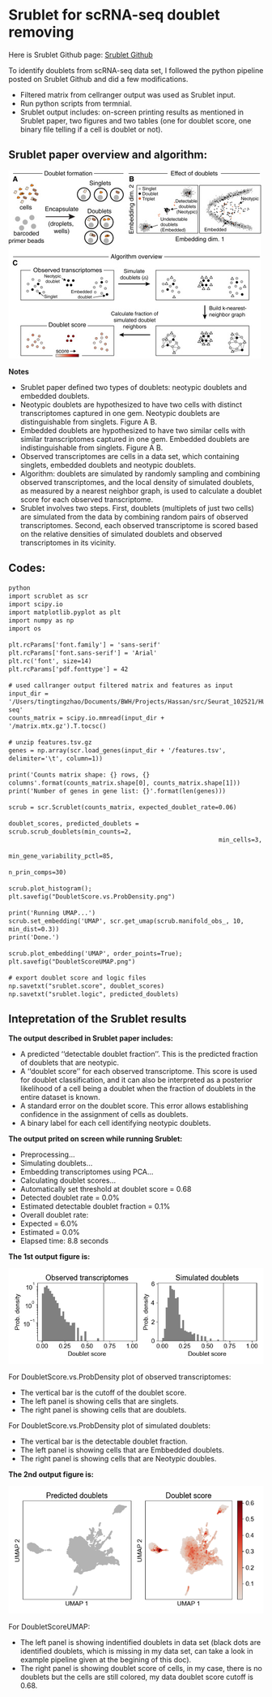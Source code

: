# Srublet for scRNA-seq doublet removing

Here is Srublet Github page: [Srublet Github](https://github.com/swolock/scrublet)

To identify doublets from scRNA-seq data set, I followed the python pipeline posted on Srublet Github and did a few modifications. 

- Filtered matrix from cellranger output was used as Srublet input.
- Run python scripts from termnial.
- Srublet output includes: on-screen printing results as mentioned in Srublet paper, two figures and two tables (one for doublet score, one binary file telling if a cell is doublet or not).

## Srublet paper overview and algorithm:
![SrubletPaper](SrubletPaper.jpg)

**Notes**
- Srublet paper defined two types of doublets: neotypic doublets and embedded doublets.
- Neotypic doublets are hypothesized to have two cells with distinct transcriptomes captured in one gem. Neotypic doublets are distinguishable from singlets. Figure A B.
- Embedded doublets are hypothesized to have two similar cells with similar transcriptomes captured in one gem. Embedded doublets are indistinguishable from singlets. Figure A B.
- Observed transcriptomes are cells in a data set, which containing singlets, embedded doublets and neotypic doublets. 
- Algorithm: doublets are simulated by randomly sampling and combining observed transcriptomes, and the local density of simulated doublets, as measured by a nearest neighbor graph, is used to calculate a doublet score for each observed transcriptome. 
- Srublet involves two steps. First, doublets (multiplets of just two cells) are simulated from the data by combining random pairs of observed transcriptomes. Second, each observed transcriptome is scored based on the relative densities of simulated doublets and observed transcriptomes in its vicinity. 



## Codes:
```
python
import scrublet as scr
import scipy.io
import matplotlib.pyplot as plt
import numpy as np
import os

plt.rcParams['font.family'] = 'sans-serif'
plt.rcParams['font.sans-serif'] = 'Arial'
plt.rc('font', size=14)
plt.rcParams['pdf.fonttype'] = 42

# used callranger output filtered matrix and features as input
input_dir = '/Users/tingtingzhao/Documents/BWH/Projects/Hassan/src/Seurat_102521/HUB_hassan2021_scRNA-seq'
counts_matrix = scipy.io.mmread(input_dir + '/matrix.mtx.gz').T.tocsc()

# unzip features.tsv.gz
genes = np.array(scr.load_genes(input_dir + '/features.tsv', delimiter='\t', column=1))

print('Counts matrix shape: {} rows, {} columns'.format(counts_matrix.shape[0], counts_matrix.shape[1]))
print('Number of genes in gene list: {}'.format(len(genes)))

scrub = scr.Scrublet(counts_matrix, expected_doublet_rate=0.06)

doublet_scores, predicted_doublets = scrub.scrub_doublets(min_counts=2,
                                                          min_cells=3,
                                                          min_gene_variability_pctl=85,
                                                          n_prin_comps=30)

scrub.plot_histogram();
plt.savefig("DoubletScore.vs.ProbDensity.png")

print('Running UMAP...')
scrub.set_embedding('UMAP', scr.get_umap(scrub.manifold_obs_, 10, min_dist=0.3))
print('Done.')

scrub.plot_embedding('UMAP', order_points=True);
plt.savefig("DoubletScoreUMAP.png")

# export doublet score and logic files
np.savetxt("srublet.score", doublet_scores)
np.savetxt("srublet.logic", predicted_doublets)
```
## Intepretation of the Srublet results

**The output described in Srublet paper includes:**
- A predicted ‘‘detectable doublet fraction’’. This is the predicted fraction of doublets that are neotypic.
- A ‘‘doublet score’’ for each observed transcriptome. This score is used for doublet classification, and it can also be interpreted as a posterior likelihood of a cell being a doublet when the fraction of doublets in the entire dataset is known.
- A standard error on the doublet score. This error allows establishing confidence in the assignment of cells as doublets.
- A binary label for each cell identifying neotypic doublets.

**The output prited on screen while running Srublet:**

- Preprocessing...
- Simulating doublets...
- Embedding transcriptomes using PCA...
- Calculating doublet scores...
- Automatically set threshold at doublet score = 0.68
- Detected doublet rate = 0.0%
- Estimated detectable doublet fraction = 0.1%
- Overall doublet rate:
- Expected   = 6.0%
- Estimated  = 0.0%
- Elapsed time: 8.8 seconds


**The 1st output figure is:**

![DoubletScore.vs.ProbDensity](DoubletScore.vs.ProbDensity.png)

For DoubletScore.vs.ProbDensity plot of observed transcriptomes:

- The vertical bar is the cutoff of the doublet score.
- The left panel is showing cells that are singlets.
- The right panel is showing cells that are doublets.

For DoubletScore.vs.ProbDensity plot of simulated doublets:

- The vertical bar is the detectable doublet fraction.
- The left panel is showing cells that are Embbedded doublets.
- The right panel is showing cells that are Neotypic doubles.

**The 2nd output figure is:**

![DoubletScoreUMAP](DoubletScoreUMAP.png)

For DoubletScoreUMAP:

- The left panel is showing indentified doublets in data set (black dots are identified doublets, which is missing in my data set, can take a look in example pipeline given at the begining of this doc).
- The right panel is showing doublet score of cells, in my case, there is no doublets but the cells are still colored, my data doublet score cutoff is 0.68.











